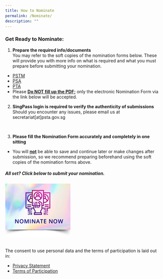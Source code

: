 ```yaml
---
title: How to Nominate
permalink: /Nominate/
description: ""
---
```

### Get Ready to Nominate:

1. **Prepare the required info/documents**<br>
You may refer to the soft copies of the nomination forms below. These will provide you with more info on what is required and what you must prepare before submitting your nomination.
* [PSTM](https://go.gov.sg/pstm-nomination-form-2023)
* [PSA](https://go.gov.sg/psa-nomination-form-2023)
* [PTA](https://go.gov.sg/pta-nomination-form-2023)
* Please <b><u>Do NOT fill up the PDF;</u></b> only the electronic Nomination Form via the link below will be accepted.<br>

2. **SingPass login is required to verify the authenticity of submissions**<br>
Should you encounter any issues, please email us at secretariat[at]psta.gov.sg
<br>

3. **Please fill the Nomination Form accurately and completely in one sitting**<br>
* You will <b><u>not</u></b> be able to save and continue later or make changes after submission, so we recommend preparing beforehand using the soft copies of the nomination forms above. <br>

##### All set? Click below to submit your nomination.
<p><a href="https://go.gov.sg/psta2023-nomination">
<img src="/images/Nominate%20Button/nomination-button2-210x173px.png" alt="Nominate now" style="width:210px;">
</a></p>
<br>
The consent to use personal data and the terms of participation is laid out in:

* [Privacy Statement](https://www.psta.gov.sg/privacy-statement/)
* [Terms of Participation](https://www.psta.gov.sg/terms-of-participation/)